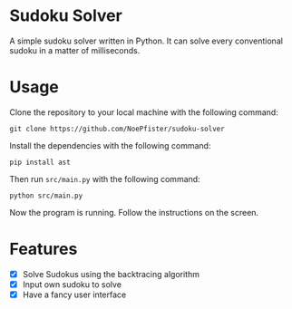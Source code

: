 # Sudoku Solver

A simple sudoku solver written in Python. It can solve every conventional sudoku in a matter of milliseconds.

# Usage

Clone the repository to your local machine with the following command:
```batch
git clone https://github.com/NoePfister/sudoku-solver
```

Install the dependencies with the following command:
```batch
pip install ast
```

Then run `src/main.py` with the following command:

```batch
python src/main.py
```

Now the program is running. Follow the instructions on the screen.

# Features

- [x] Solve Sudokus using the backtracing algorithm
- [x] Input own sudoku to solve
- [x] Have a fancy user interface
